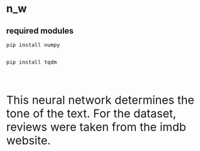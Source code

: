 # n_w

<h2>required modules</h2>
<pre>
pip install numpy

pip install tqdm
</pre>

<br>

<p style="font-size:30px;">This neural network determines the tone of the text. For the dataset, reviews were taken from the imdb website.</p>
